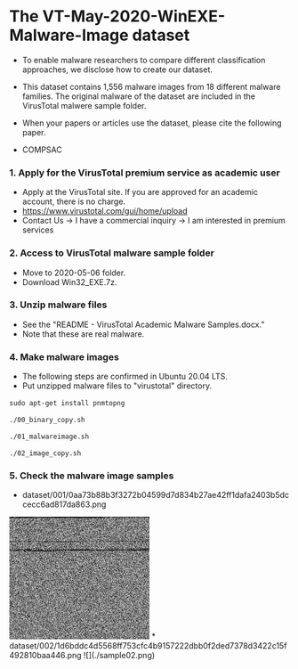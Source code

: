 # The VT-May-2020-WinEXE-Malware-Image dataset

* To enable malware researchers to compare different classification approaches, we disclose how to create our dataset.

* This dataset contains 1,556 malware images from 18 different malware families. The original malware of the dataset are included in the VirusTotal malwere sample folder. 

* When your papers or articles use the dataset, please cite the following paper.

* COMPSAC

### 1. Apply for the VirusTotal premium service as academic user

* Apply at the VirusTotal site. If you are approved for an academic account, there is no charge.
* https://www.virustotal.com/gui/home/upload
* Contact Us -> I have a commercial inquiry -> I am interested in premium services

### 2. Access to VirusTotal malware sample folder 

* Move to 2020-05-06 folder.
* Download Win32_EXE.7z.

### 3. Unzip malware files
* See the "README - VirusTotal Academic Malware Samples.docx."
* Note that these are real malware.

### 4. Make malware images
* The following steps are confirmed in Ubuntu 20.04 LTS.
* Put unzipped malware files to "virustotal" directory.
```
sudo apt-get install pnmtopng
```
```
./00_binary_copy.sh
```
```
./01_malwareimage.sh
```
```
./02_image_copy.sh
```


### 5. Check the malware image samples
* dataset/001/0aa73b88b3f3272b04599d7d834b27ae42ff1dafa2403b5dccecc6ad817da863.png
<img src=./sample01.png width=50%>
* dataset/002/1d6bddc4d5568ff753cfc4b9157222dbb0f2ded7378d3422c15f492810baa446.png
![](./sample02.png)
